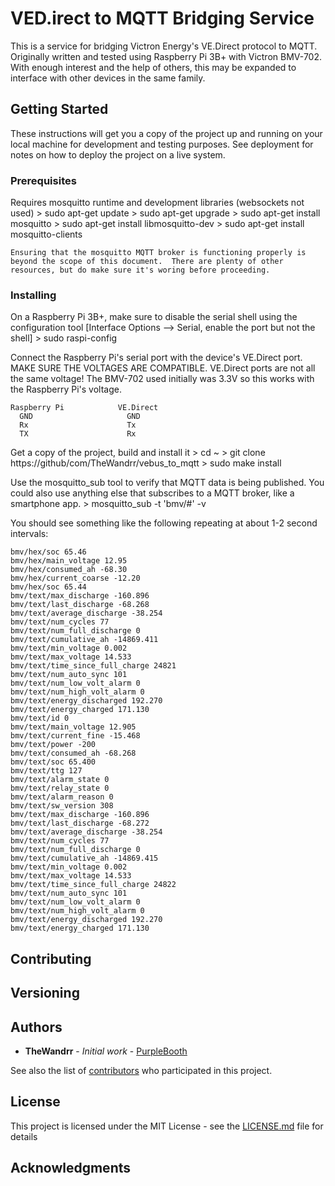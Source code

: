 # VED.irect to MQTT Bridging Service

This is a service for bridging Victron Energy's VE.Direct protocol to MQTT.  Originally written and tested using Raspberry Pi 3B+ with Victron BMV-702.  With enough interest and the help of others, this may be expanded to interface with other devices in the same family.

## Getting Started

These instructions will get you a copy of the project up and running on your local machine for development and testing purposes. See deployment for notes on how to deploy the project on a live system.

### Prerequisites

Requires mosquitto runtime and development libraries (websockets not used)
	> sudo apt-get update
	> sudo apt-get upgrade
	> sudo apt-get install mosquitto
	> sudo apt-get install libmosquitto-dev
	> sudo apt-get install mosquitto-clients

	Ensuring that the mosquitto MQTT broker is functioning properly is beyond the scope of this document.  There are plenty of other resources, but do make sure it's woring before proceeding.

### Installing

On a Raspberry Pi 3B+, make sure to disable the serial shell using the configuration tool [Interface Options --> Serial, enable the port but not the shell]
	> sudo raspi-config

Connect the Raspberry Pi's serial port with the device's VE.Direct port.  MAKE SURE THE VOLTAGES ARE COMPATIBLE.  VE.Direct ports are not all the same voltage!  The BMV-702 used initially was 3.3V so this works with the Raspberry Pi's voltage.

    Raspberry Pi            VE.Direct
      GND                     GND
      Rx                      Tx
      TX                      Rx

Get a copy of the project, build and install it
	> cd ~
	> git clone https://github/com/TheWandrr/vebus_to_mqtt
	> sudo make install	

Use the mosquitto_sub tool to verify that MQTT data is being published.  You could also use anything else that subscribes to a MQTT broker, like a smartphone app.
	> mosquitto_sub -t 'bmv/#' -v

You should see something like the following repeating at about 1-2 second intervals:

	bmv/hex/soc 65.46
	bmv/hex/main_voltage 12.95
	bmv/hex/consumed_ah -68.30
	bmv/hex/current_coarse -12.20
	bmv/hex/soc 65.44
	bmv/text/max_discharge -160.896
	bmv/text/last_discharge -68.268
	bmv/text/average_discharge -38.254
	bmv/text/num_cycles 77
	bmv/text/num_full_discharge 0
	bmv/text/cumulative_ah -14869.411
	bmv/text/min_voltage 0.002
	bmv/text/max_voltage 14.533
	bmv/text/time_since_full_charge 24821
	bmv/text/num_auto_sync 101
	bmv/text/num_low_volt_alarm 0
	bmv/text/num_high_volt_alarm 0
	bmv/text/energy_discharged 192.270
	bmv/text/energy_charged 171.130
	bmv/text/id 0
	bmv/text/main_voltage 12.905
	bmv/text/current_fine -15.468
	bmv/text/power -200
	bmv/text/consumed_ah -68.268
	bmv/text/soc 65.400
	bmv/text/ttg 127
	bmv/text/alarm_state 0
	bmv/text/relay_state 0
	bmv/text/alarm_reason 0
	bmv/text/sw_version 308
	bmv/text/max_discharge -160.896
	bmv/text/last_discharge -68.272
	bmv/text/average_discharge -38.254
	bmv/text/num_cycles 77
	bmv/text/num_full_discharge 0
	bmv/text/cumulative_ah -14869.415
	bmv/text/min_voltage 0.002
	bmv/text/max_voltage 14.533
	bmv/text/time_since_full_charge 24822
	bmv/text/num_auto_sync 101
	bmv/text/num_low_volt_alarm 0
	bmv/text/num_high_volt_alarm 0
	bmv/text/energy_discharged 192.270
	bmv/text/energy_charged 171.130

## Contributing

## Versioning

## Authors

* **TheWandrr** - *Initial work* - [PurpleBooth](https://github.com/TheWandrr)

See also the list of [contributors](https://github.com/TheWandrr/contributors) who participated in this project.

## License

This project is licensed under the MIT License - see the [LICENSE.md](LICENSE.md) file for details

## Acknowledgments


